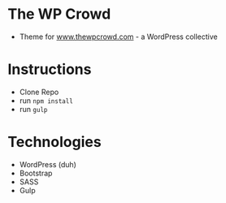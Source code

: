 # The WP Crowd
* Theme for www.thewpcrowd.com - a WordPress collective
  
# Instructions
* Clone Repo 
* run `npm install`
* run `gulp`
  
# Technologies
* WordPress (duh)
* Bootstrap
* SASS
* Gulp

